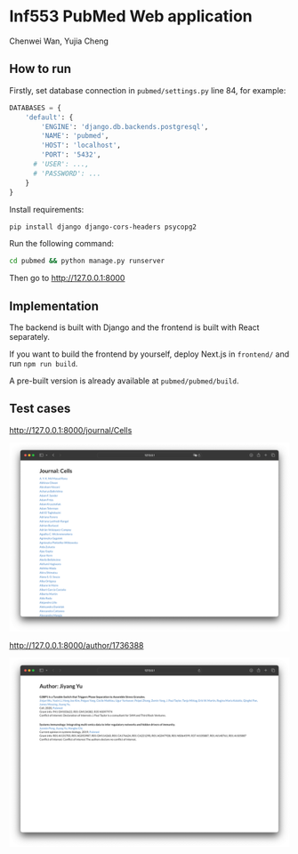 # Inf553 PubMed Web application

Chenwei Wan, Yujia Cheng

## How to run

Firstly, set database connection in `pubmed/settings.py` line 84, for example:

```python
DATABASES = {
    'default': {
        'ENGINE': 'django.db.backends.postgresql',
        'NAME': 'pubmed',
        'HOST': 'localhost',
        'PORT': '5432',
      # 'USER': ...,
      # 'PASSWORD': ...
    }
}
```

Install requirements:

```bash
pip install django django-cors-headers psycopg2
```

Run the following command:

```bash
cd pubmed && python manage.py runserver
```

Then go to http://127.0.0.1:8000

## Implementation

The backend is built with Django and the frontend is built with React separately.

If you want to build the frontend by yourself, deploy Next.js in `frontend/` and run `npm run build`.

A pre-built version is already available at `pubmed/pubmed/build`.


## Test cases

http://127.0.0.1:8000/journal/Cells

![img_1.png](demo_journal.png)

http://127.0.0.1:8000/author/1736388

![img.png](demo_author.png)
